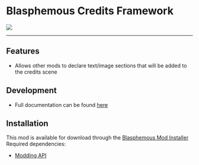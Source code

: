 # Blasphemous Credits Framework

<img src="https://img.shields.io/github/downloads/BrandenEK/Blasphemous.Framework.Credits/total?color=39B7C6&style=for-the-badge">

---

## Features
- Allows other mods to declare text/image sections that will be added to the credits scene

## Development
- Full documentation can be found [here](DEVELOPING.md)

## Installation
This mod is available for download through the [Blasphemous Mod Installer](https://github.com/BrandenEK/Blasphemous.Modding.Installer) <br>
Required dependencies:
- [Modding API](https://github.com/BrandenEK/Blasphemous.ModdingAPI)
